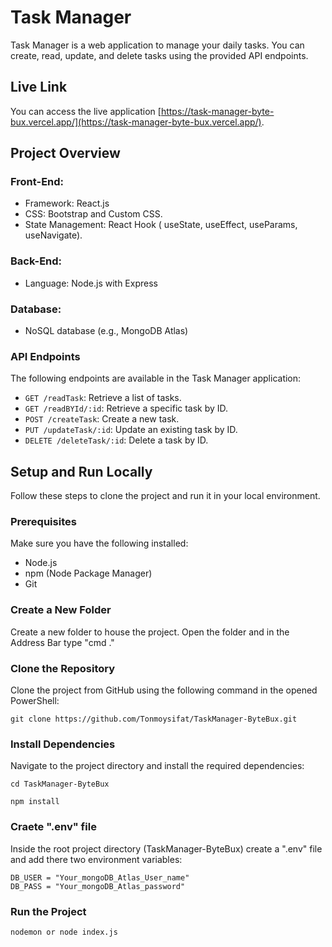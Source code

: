 # Task Manager

Task Manager is a web application to manage your daily tasks. You can create, read, update, and delete tasks using the provided API endpoints.

## Live Link

You can access the live application [https://task-manager-byte-bux.vercel.app/](https://task-manager-byte-bux.vercel.app/).

## Project Overview
### Front-End:
- Framework: React.js
- CSS: Bootstrap and Custom CSS.
- State Management: React Hook ( useState, useEffect, useParams, useNavigate).

### Back-End:
- Language:  Node.js with Express

### Database: 
-  NoSQL database (e.g.,
   MongoDB Atlas)

### API Endpoints

The following endpoints are available in the Task Manager application:

- `GET /readTask`: Retrieve a list of tasks.
- `GET /readBYId/:id`: Retrieve a specific task by ID.
- `POST /createTask`: Create a new task.
- `PUT /updateTask/:id`: Update an existing task by ID.
- `DELETE /deleteTask/:id`: Delete a task by ID.

## Setup and Run Locally

Follow these steps to clone the project and run it in your local environment.

### Prerequisites

Make sure you have the following installed:
- Node.js
- npm (Node Package Manager)
- Git

### Create a New Folder

Create a new folder to house the project. Open the folder and in the Address Bar type "cmd ."

### Clone the Repository
Clone the project from GitHub using the following command in the opened PowerShell:

```
git clone https://github.com/Tonmoysifat/TaskManager-ByteBux.git

```
### Install Dependencies
Navigate to the project directory and install the required dependencies:

```
cd TaskManager-ByteBux

npm install
```
### Craete ".env" file
Inside the root project directory (TaskManager-ByteBux) create a ".env" file and add there two environment variables:
```
DB_USER = "Your_mongoDB_Atlas_User_name" 
DB_PASS = "Your_mongoDB_Atlas_password"
```
### Run the Project
```
nodemon or node index.js
```